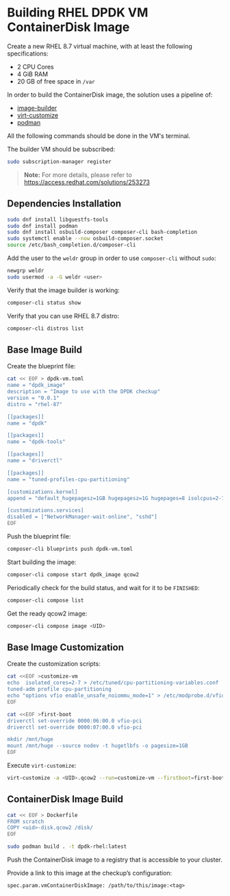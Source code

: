 # Building RHEL DPDK VM ContainerDisk Image

Create a new RHEL 8.7 virtual machine, with at least the following specifications:

- 2 CPU Cores
- 4 GiB RAM
- 20 GB of free space in `/var`

In order to build the ContainerDisk image, the solution uses a pipeline of:

- [image-builder](https://access.redhat.com/documentation/en-us/red_hat_enterprise_linux/8/html-single/composing_a_customized_rhel_system_image/index)
- [virt-customize](https://www.libguestfs.org/virt-customize.1.html)
- [podman](https://podman.io)

All the following commands should be done in the VM's terminal.

The builder VM should be subscribed:

```bash
sudo subscription-manager register
```

> **Note:**
> For more details, please refer to https://access.redhat.com/solutions/253273

## Dependencies Installation

```bash
sudo dnf install libguestfs-tools
sudo dnf install podman
sudo dnf install osbuild-composer composer-cli bash-completion
sudo systemctl enable --now osbuild-composer.socket
source /etc/bash_completion.d/composer-cli
```

Add the user to the `weldr` group in order to use `composer-cli` without `sudo`:

```bash
newgrp weldr
sudo usermod -a -G weldr <user>
```

Verify that the image builder is working:

```bash
composer-cli status show
```

Verify that you can use RHEL 8.7 distro:

```bash
composer-cli distros list
```

## Base Image Build

Create the blueprint file:

```bash
cat << EOF > dpdk-vm.toml
name = "dpdk_image"
description = "Image to use with the DPDK checkup"
version = "0.0.1"
distro = "rhel-87"

[[packages]]
name = "dpdk"

[[packages]]
name = "dpdk-tools"

[[packages]]
name = "driverctl"

[[packages]]
name = "tuned-profiles-cpu-partitioning"

[customizations.kernel]
append = "default_hugepagesz=1GB hugepagesz=1G hugepages=8 isolcpus=2-7"

[customizations.services]
disabled = ["NetworkManager-wait-online", "sshd"]
EOF
```

Push the blueprint file:

```bash
composer-cli blueprints push dpdk-vm.toml
```

Start building the image:

```bash
composer-cli compose start dpdk_image qcow2
```

Periodically check for the build status, and wait for it to be `FINISHED`:

```bash
composer-cli compose list
```

Get the ready qcow2 image:

```bash
composer-cli compose image <UID>
```

## Base Image Customization

Create the customization scripts:

```bash
cat <<EOF >customize-vm
echo  isolated_cores=2-7 > /etc/tuned/cpu-partitioning-variables.conf
tuned-adm profile cpu-partitioning
echo "options vfio enable_unsafe_noiommu_mode=1" > /etc/modprobe.d/vfio-noiommu.conf
EOF

```

```bash
cat <<EOF >first-boot
driverctl set-override 0000:06:00.0 vfio-pci
driverctl set-override 0000:07:00.0 vfio-pci

mkdir /mnt/huge
mount /mnt/huge --source nodev -t hugetlbfs -o pagesize=1GB
EOF
```

Execute `virt-customize`:

```bash
virt-customize -a <UID>.qcow2 --run=customize-vm --firstboot=first-boot --selinux-relabel
```

## ContainerDisk Image Build

```bash
cat << EOF > Dockerfile
FROM scratch
COPY <uid>-disk.qcow2 /disk/
EOF
```

```bash
sudo podman build . -t dpdk-rhel:latest
```

Push the ContainerDisk image to a registry that is accessible to your cluster.

Provide a link to this image at the checkup’s configuration:

```
spec.param.vmContainerDiskImage: /path/to/this/image:<tag>
```
